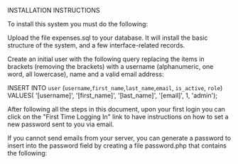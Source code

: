 INSTALLATION INSTRUCTIONS

To install this system you must do the following:

Upload the file expenses.sql to your database. 
It will install the basic structure of the system, and a few interface-related records. 

Create an initial user with the following query replacing the items in brackets
(removing the brackets) with a username (alphanumeric, one word, all lowercase), 
name and a valid email address:

INSERT INTO `user` (`username`,`first_name`,`last_name`,`email`, `is_active`, `role`)
VALUES(
'[username]',
'[first_name]',
'[last_name]',
'[email]',
1,
'admin');

After following all the steps in this document, upon your first login you can click on the
"First Time Logging In" link to have instructions on how to set a new password sent to you 
via email.

If you cannot send emails from your server, you can generate a password to insert into the
password field by creating a  file password.php that contains the following: 

<?php
$my_password = $_GET["password"];
print md5(md5($my_password));

and load the page as 

http://your.server.com/password.php?password=the_password_you_want

Replace "the_password_you_want" part a temporary password, using only letters and numbers. 
Start with a basic password and then change it within the interface once you've logged in.
Within the user interface you can use any characters you want for your password.  

Copy the /application/config/database.default.php to /application/config/database.php 
Make the appropriate changes to the file to match your db server settings

Copy the /application/config/email.defailt.php to /application/config/email.php
Make the appropriate changes there to adapt your site's email sending to
match your server capabilities